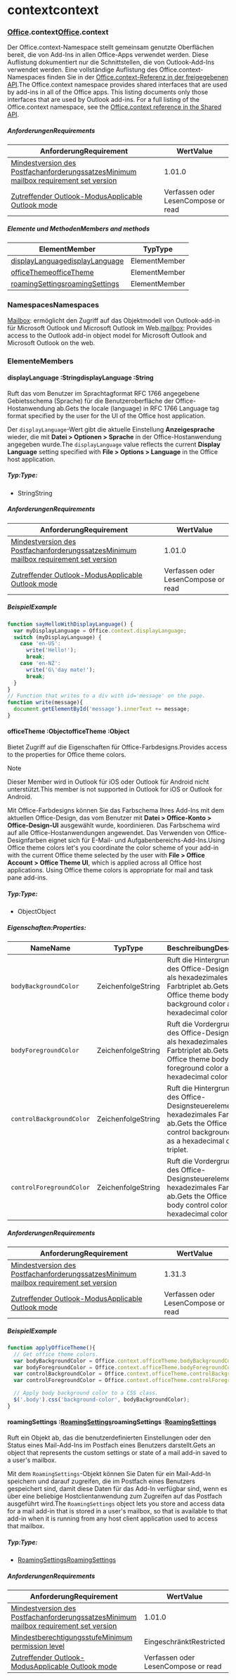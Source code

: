 
# <a name="context"></a><span data-ttu-id="77c6d-101">context</span><span class="sxs-lookup"><span data-stu-id="77c6d-101">context</span></span>

### <a name="officeofficemdcontext"></a><span data-ttu-id="77c6d-102">[Office](Office.md).context</span><span class="sxs-lookup"><span data-stu-id="77c6d-102">[Office](Office.md).context</span></span>

<span data-ttu-id="77c6d-p101">Der Office.context-Namespace stellt gemeinsam genutzte Oberflächen bereit, die von Add-Ins in allen Office-Apps verwendet werden. Diese Auflistung dokumentiert nur die Schnittstellen, die von Outlook-Add-Ins verwendet werden. Eine vollständige Auflistung des Office.context-Namespaces finden Sie in der [Office.context-Referenz in der freigegebenen API](/javascript/api/office/office.context).</span><span class="sxs-lookup"><span data-stu-id="77c6d-p101">The Office.context namespace provides shared interfaces that are used by add-ins in all of the Office apps. This listing documents only those interfaces that are used by Outlook add-ins. For a full listing of the Office.context namespace, see the [Office.context reference in the Shared API](/javascript/api/office/office.context).</span></span>

##### <a name="requirements"></a><span data-ttu-id="77c6d-105">Anforderungen</span><span class="sxs-lookup"><span data-stu-id="77c6d-105">Requirements</span></span>

|<span data-ttu-id="77c6d-106">Anforderung</span><span class="sxs-lookup"><span data-stu-id="77c6d-106">Requirement</span></span>| <span data-ttu-id="77c6d-107">Wert</span><span class="sxs-lookup"><span data-stu-id="77c6d-107">Value</span></span>|
|---|---|
|[<span data-ttu-id="77c6d-108">Mindestversion des Postfachanforderungssatzes</span><span class="sxs-lookup"><span data-stu-id="77c6d-108">Minimum mailbox requirement set version</span></span>](/javascript/office/requirement-sets/outlook-api-requirement-sets)| <span data-ttu-id="77c6d-109">1.0</span><span class="sxs-lookup"><span data-stu-id="77c6d-109">1.0</span></span>|
|[<span data-ttu-id="77c6d-110">Zutreffender Outlook-Modus</span><span class="sxs-lookup"><span data-stu-id="77c6d-110">Applicable Outlook mode</span></span>](https://docs.microsoft.com/outlook/add-ins/#extension-points)| <span data-ttu-id="77c6d-111">Verfassen oder Lesen</span><span class="sxs-lookup"><span data-stu-id="77c6d-111">Compose or read</span></span>|

##### <a name="members-and-methods"></a><span data-ttu-id="77c6d-112">Elemente und Methoden</span><span class="sxs-lookup"><span data-stu-id="77c6d-112">Members and methods</span></span>

| <span data-ttu-id="77c6d-113">Element</span><span class="sxs-lookup"><span data-stu-id="77c6d-113">Member</span></span> | <span data-ttu-id="77c6d-114">Typ</span><span class="sxs-lookup"><span data-stu-id="77c6d-114">Type</span></span> |
|--------|------|
| [<span data-ttu-id="77c6d-115">displayLanguage</span><span class="sxs-lookup"><span data-stu-id="77c6d-115">displayLanguage</span></span>](#displaylanguage-string) | <span data-ttu-id="77c6d-116">Element</span><span class="sxs-lookup"><span data-stu-id="77c6d-116">Member</span></span> |
| [<span data-ttu-id="77c6d-117">officeTheme</span><span class="sxs-lookup"><span data-stu-id="77c6d-117">officeTheme</span></span>](#officetheme-object) | <span data-ttu-id="77c6d-118">Element</span><span class="sxs-lookup"><span data-stu-id="77c6d-118">Member</span></span> |
| [<span data-ttu-id="77c6d-119">roamingSettings</span><span class="sxs-lookup"><span data-stu-id="77c6d-119">roamingSettings</span></span>](#roamingsettings-roamingsettingsjavascriptapioutlook17officeroamingsettings) | <span data-ttu-id="77c6d-120">Element</span><span class="sxs-lookup"><span data-stu-id="77c6d-120">Member</span></span> |

### <a name="namespaces"></a><span data-ttu-id="77c6d-121">Namespaces</span><span class="sxs-lookup"><span data-stu-id="77c6d-121">Namespaces</span></span>

<span data-ttu-id="77c6d-122">[Mailbox](office.context.mailbox.md): ermöglicht den Zugriff auf das Objektmodell von Outlook-add-in für Microsoft Outlook und Microsoft Outlook im Web.</span><span class="sxs-lookup"><span data-stu-id="77c6d-122">[mailbox](office.context.mailbox.md): Provides access to the Outlook add-in object model for Microsoft Outlook and Microsoft Outlook on the web.</span></span>

### <a name="members"></a><span data-ttu-id="77c6d-123">Elemente</span><span class="sxs-lookup"><span data-stu-id="77c6d-123">Members</span></span>

####  <a name="displaylanguage-string"></a><span data-ttu-id="77c6d-124">displayLanguage :String</span><span class="sxs-lookup"><span data-stu-id="77c6d-124">displayLanguage :String</span></span>

<span data-ttu-id="77c6d-125">Ruft das vom Benutzer im Sprachtagformat RFC 1766 angegebene Gebietsschema (Sprache) für die Benutzeroberfläche der Office-Hostanwendung ab.</span><span class="sxs-lookup"><span data-stu-id="77c6d-125">Gets the locale (language) in RFC 1766 Language tag format specified by the user for the UI of the Office host application.</span></span>

<span data-ttu-id="77c6d-126">Der `displayLanguage`-Wert gibt die aktuelle Einstellung **Anzeigesprache** wieder, die mit **Datei > Optionen > Sprache** in der Office-Hostanwendung angegeben wurde.</span><span class="sxs-lookup"><span data-stu-id="77c6d-126">The `displayLanguage` value reflects the current **Display Language** setting specified with **File > Options > Language** in the Office host application.</span></span>

##### <a name="type"></a><span data-ttu-id="77c6d-127">Typ:</span><span class="sxs-lookup"><span data-stu-id="77c6d-127">Type:</span></span>

*   <span data-ttu-id="77c6d-128">String</span><span class="sxs-lookup"><span data-stu-id="77c6d-128">String</span></span>

##### <a name="requirements"></a><span data-ttu-id="77c6d-129">Anforderungen</span><span class="sxs-lookup"><span data-stu-id="77c6d-129">Requirements</span></span>

|<span data-ttu-id="77c6d-130">Anforderung</span><span class="sxs-lookup"><span data-stu-id="77c6d-130">Requirement</span></span>| <span data-ttu-id="77c6d-131">Wert</span><span class="sxs-lookup"><span data-stu-id="77c6d-131">Value</span></span>|
|---|---|
|[<span data-ttu-id="77c6d-132">Mindestversion des Postfachanforderungssatzes</span><span class="sxs-lookup"><span data-stu-id="77c6d-132">Minimum mailbox requirement set version</span></span>](/javascript/office/requirement-sets/outlook-api-requirement-sets)| <span data-ttu-id="77c6d-133">1.0</span><span class="sxs-lookup"><span data-stu-id="77c6d-133">1.0</span></span>|
|[<span data-ttu-id="77c6d-134">Zutreffender Outlook-Modus</span><span class="sxs-lookup"><span data-stu-id="77c6d-134">Applicable Outlook mode</span></span>](https://docs.microsoft.com/outlook/add-ins/#extension-points)| <span data-ttu-id="77c6d-135">Verfassen oder Lesen</span><span class="sxs-lookup"><span data-stu-id="77c6d-135">Compose or read</span></span>|

##### <a name="example"></a><span data-ttu-id="77c6d-136">Beispiel</span><span class="sxs-lookup"><span data-stu-id="77c6d-136">Example</span></span>

```js
function sayHelloWithDisplayLanguage() {
  var myDisplayLanguage = Office.context.displayLanguage;
  switch (myDisplayLanguage) {
    case 'en-US':
      write('Hello!');
      break;
    case 'en-NZ':
      write('G\'day mate!');
      break;
  }
}
// Function that writes to a div with id='message' on the page.
function write(message){
  document.getElementById('message').innerText += message;
}
```

####  <a name="officetheme-object"></a><span data-ttu-id="77c6d-137">officeTheme :Object</span><span class="sxs-lookup"><span data-stu-id="77c6d-137">officeTheme :Object</span></span>

<span data-ttu-id="77c6d-138">Bietet Zugriff auf die Eigenschaften für Office-Farbdesigns.</span><span class="sxs-lookup"><span data-stu-id="77c6d-138">Provides access to the properties for Office theme colors.</span></span>

> [!NOTE]
> <span data-ttu-id="77c6d-139">Dieser Member wird in Outlook für iOS oder Outlook für Android nicht unterstützt.</span><span class="sxs-lookup"><span data-stu-id="77c6d-139">This member is not supported in Outlook for iOS or Outlook for Android.</span></span>

<span data-ttu-id="77c6d-p102">Mit Office-Farbdesigns können Sie das Farbschema Ihres Add-Ins mit dem aktuellen Office-Design, das vom Benutzer mit **Datei > Office-Konto > Office-Design-UI** ausgewählt wurde, koordinieren. Das Farbschema wird auf alle Office-Hostanwendungen angewendet. Das Verwenden von Office-Designfarben eignet sich für E-Mail- und Aufgabenbereichs-Add-Ins.</span><span class="sxs-lookup"><span data-stu-id="77c6d-p102">Using Office theme colors let's you coordinate the color scheme of your add-in with the current Office theme selected by the user with **File > Office Account > Office Theme UI**, which is applied across all Office host applications. Using Office theme colors is appropriate for mail and task pane add-ins.</span></span>

##### <a name="type"></a><span data-ttu-id="77c6d-142">Typ:</span><span class="sxs-lookup"><span data-stu-id="77c6d-142">Type:</span></span>

*   <span data-ttu-id="77c6d-143">Object</span><span class="sxs-lookup"><span data-stu-id="77c6d-143">Object</span></span>

##### <a name="properties"></a><span data-ttu-id="77c6d-144">Eigenschaften:</span><span class="sxs-lookup"><span data-stu-id="77c6d-144">Properties:</span></span>

|<span data-ttu-id="77c6d-145">Name</span><span class="sxs-lookup"><span data-stu-id="77c6d-145">Name</span></span>| <span data-ttu-id="77c6d-146">Typ</span><span class="sxs-lookup"><span data-stu-id="77c6d-146">Type</span></span>| <span data-ttu-id="77c6d-147">Beschreibung</span><span class="sxs-lookup"><span data-stu-id="77c6d-147">Description</span></span>|
|---|---|---|
|`bodyBackgroundColor`| <span data-ttu-id="77c6d-148">Zeichenfolge</span><span class="sxs-lookup"><span data-stu-id="77c6d-148">String</span></span>|<span data-ttu-id="77c6d-149">Ruft die Hintergrundfarbe des Office-Designkörpers als hexadezimales Farbtriplet ab.</span><span class="sxs-lookup"><span data-stu-id="77c6d-149">Gets the Office theme body background color as a hexadecimal color triplet.</span></span>|
|`bodyForegroundColor`| <span data-ttu-id="77c6d-150">Zeichenfolge</span><span class="sxs-lookup"><span data-stu-id="77c6d-150">String</span></span>|<span data-ttu-id="77c6d-151">Ruft die Vordergrundfarbe des Office-Designkörpers als hexadezimales Farbtriplet ab.</span><span class="sxs-lookup"><span data-stu-id="77c6d-151">Gets the Office theme body foreground color as a hexadecimal color triplet.</span></span>|
|`controlBackgroundColor`| <span data-ttu-id="77c6d-152">Zeichenfolge</span><span class="sxs-lookup"><span data-stu-id="77c6d-152">String</span></span>|<span data-ttu-id="77c6d-153">Ruft die Hintergrundfarbe des Office-Designsteuerelements als hexadezimales Farbtriplet ab.</span><span class="sxs-lookup"><span data-stu-id="77c6d-153">Gets the Office theme control background color as a hexadecimal color triplet.</span></span>|
|`controlForegroundColor`| <span data-ttu-id="77c6d-154">Zeichenfolge</span><span class="sxs-lookup"><span data-stu-id="77c6d-154">String</span></span>|<span data-ttu-id="77c6d-155">Ruft die Vordergrundfarbe des Office-Designsteuerelements als hexadezimales Farbtriplet ab.</span><span class="sxs-lookup"><span data-stu-id="77c6d-155">Gets the Office theme body control color as a hexadecimal color triplet.</span></span>|

##### <a name="requirements"></a><span data-ttu-id="77c6d-156">Anforderungen</span><span class="sxs-lookup"><span data-stu-id="77c6d-156">Requirements</span></span>

|<span data-ttu-id="77c6d-157">Anforderung</span><span class="sxs-lookup"><span data-stu-id="77c6d-157">Requirement</span></span>| <span data-ttu-id="77c6d-158">Wert</span><span class="sxs-lookup"><span data-stu-id="77c6d-158">Value</span></span>|
|---|---|
|[<span data-ttu-id="77c6d-159">Mindestversion des Postfachanforderungssatzes</span><span class="sxs-lookup"><span data-stu-id="77c6d-159">Minimum mailbox requirement set version</span></span>](/javascript/office/requirement-sets/outlook-api-requirement-sets)| <span data-ttu-id="77c6d-160">1.3</span><span class="sxs-lookup"><span data-stu-id="77c6d-160">1.3</span></span>|
|[<span data-ttu-id="77c6d-161">Zutreffender Outlook-Modus</span><span class="sxs-lookup"><span data-stu-id="77c6d-161">Applicable Outlook mode</span></span>](https://docs.microsoft.com/outlook/add-ins/#extension-points)| <span data-ttu-id="77c6d-162">Verfassen oder Lesen</span><span class="sxs-lookup"><span data-stu-id="77c6d-162">Compose or read</span></span>|

##### <a name="example"></a><span data-ttu-id="77c6d-163">Beispiel</span><span class="sxs-lookup"><span data-stu-id="77c6d-163">Example</span></span>

```js
function applyOfficeTheme(){
  // Get office theme colors.
  var bodyBackgroundColor = Office.context.officeTheme.bodyBackgroundColor;
  var bodyForegroundColor = Office.context.officeTheme.bodyForegroundColor;
  var controlBackgroundColor = Office.context.officeTheme.controlBackgroundColor
  var controlForegroundColor = Office.context.officeTheme.controlForegroundColor;

  // Apply body background color to a CSS class.
  $('.body').css('background-color', bodyBackgroundColor);
}
```

####  <a name="roamingsettings-roamingsettingsjavascriptapioutlook17officeroamingsettings"></a><span data-ttu-id="77c6d-164">roamingSettings :[RoamingSettings](/javascript/api/outlook_1_7/office.RoamingSettings)</span><span class="sxs-lookup"><span data-stu-id="77c6d-164">roamingSettings :[RoamingSettings](/javascript/api/outlook_1_7/office.RoamingSettings)</span></span>

<span data-ttu-id="77c6d-165">Ruft ein Objekt ab, das die benutzerdefinierten Einstellungen oder den Status eines Mail-Add-Ins im Postfach eines Benutzers darstellt.</span><span class="sxs-lookup"><span data-stu-id="77c6d-165">Gets an object that represents the custom settings or state of a mail add-in saved to a user's mailbox.</span></span>

<span data-ttu-id="77c6d-166">Mit dem `RoamingSettings`-Objekt können Sie Daten für ein Mail-Add-In speichern und darauf zugreifen, die im Postfach eines Benutzers gespeichert sind, damit diese Daten für das Add-In verfügbar sind, wenn es über eine beliebige Hostclientanwendung zum Zugreifen auf das Postfach ausgeführt wird.</span><span class="sxs-lookup"><span data-stu-id="77c6d-166">The `RoamingSettings` object lets you store and access data for a mail add-in that is stored in a user's mailbox, so that is available to that add-in when it is running from any host client application used to access that mailbox.</span></span>

##### <a name="type"></a><span data-ttu-id="77c6d-167">Typ:</span><span class="sxs-lookup"><span data-stu-id="77c6d-167">Type:</span></span>

*   [<span data-ttu-id="77c6d-168">RoamingSettings</span><span class="sxs-lookup"><span data-stu-id="77c6d-168">RoamingSettings</span></span>](/javascript/api/outlook_1_7/office.RoamingSettings)

##### <a name="requirements"></a><span data-ttu-id="77c6d-169">Anforderungen</span><span class="sxs-lookup"><span data-stu-id="77c6d-169">Requirements</span></span>

|<span data-ttu-id="77c6d-170">Anforderung</span><span class="sxs-lookup"><span data-stu-id="77c6d-170">Requirement</span></span>| <span data-ttu-id="77c6d-171">Wert</span><span class="sxs-lookup"><span data-stu-id="77c6d-171">Value</span></span>|
|---|---|
|[<span data-ttu-id="77c6d-172">Mindestversion des Postfachanforderungssatzes</span><span class="sxs-lookup"><span data-stu-id="77c6d-172">Minimum mailbox requirement set version</span></span>](/javascript/office/requirement-sets/outlook-api-requirement-sets)| <span data-ttu-id="77c6d-173">1.0</span><span class="sxs-lookup"><span data-stu-id="77c6d-173">1.0</span></span>|
|[<span data-ttu-id="77c6d-174">Mindestberechtigungsstufe</span><span class="sxs-lookup"><span data-stu-id="77c6d-174">Minimum permission level</span></span>](https://docs.microsoft.com/outlook/add-ins/understanding-outlook-add-in-permissions)| <span data-ttu-id="77c6d-175">Eingeschränkt</span><span class="sxs-lookup"><span data-stu-id="77c6d-175">Restricted</span></span>|
|[<span data-ttu-id="77c6d-176">Zutreffender Outlook-Modus</span><span class="sxs-lookup"><span data-stu-id="77c6d-176">Applicable Outlook mode</span></span>](https://docs.microsoft.com/outlook/add-ins/#extension-points)| <span data-ttu-id="77c6d-177">Verfassen oder Lesen</span><span class="sxs-lookup"><span data-stu-id="77c6d-177">Compose or read</span></span>|